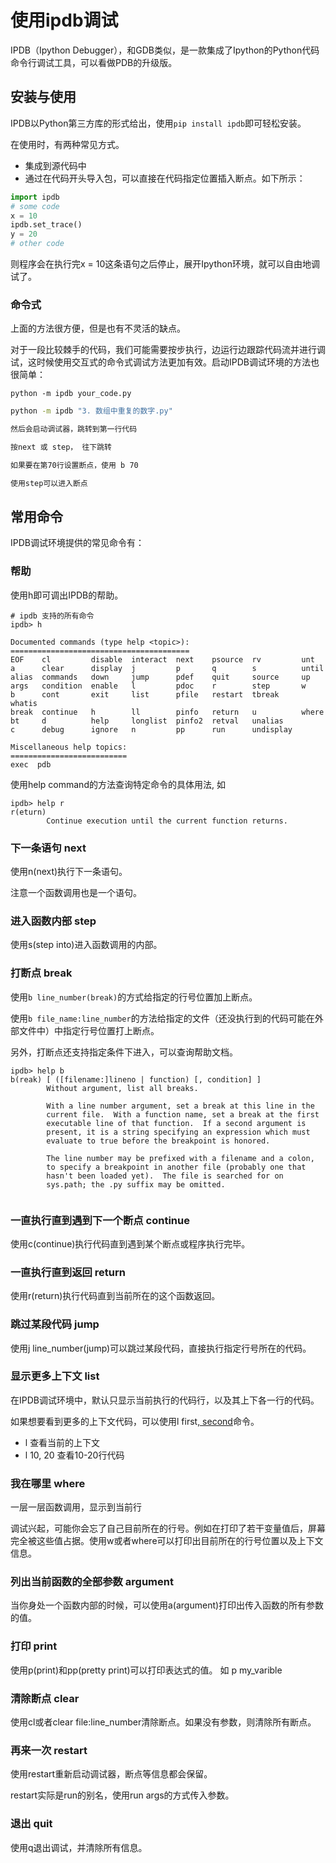 # 使用ipdb调试

IPDB（Ipython Debugger），和GDB类似，是一款集成了Ipython的Python代码命令行调试工具，可以看做PDB的升级版。


## 安装与使用
IPDB以Python第三方库的形式给出，使用`pip install ipdb`即可轻松安装。

在使用时，有两种常见方式。

- 集成到源代码中
- 通过在代码开头导入包，可以直接在代码指定位置插入断点。如下所示：

```python 
import ipdb
# some code
x = 10
ipdb.set_trace()
y = 20
# other code
```
则程序会在执行完x = 10这条语句之后停止，展开Ipython环境，就可以自由地调试了。

### 命令式
上面的方法很方便，但是也有不灵活的缺点。

对于一段比较棘手的代码，我们可能需要按步执行，边运行边跟踪代码流并进行调试，这时候使用交互式的命令式调试方法更加有效。启动IPDB调试环境的方法也很简单：

`python -m ipdb your_code.py`

```bash
python -m ipdb "3. 数组中重复的数字.py"

然后会启动调试器，跳转到第一行代码

按next 或 step， 往下跳转

如果要在第70行设置断点，使用 b 70

使用step可以进入断点

``` 



## 常用命令

IPDB调试环境提供的常见命令有：

### 帮助

使用h即可调出IPDB的帮助。
```
# ipdb 支持的所有命令
ipdb> h

Documented commands (type help <topic>):
========================================
EOF    cl         disable  interact  next    psource  rv         unt
a      clear      display  j         p       q        s          until
alias  commands   down     jump      pdef    quit     source     up
args   condition  enable   l         pdoc    r        step       w
b      cont       exit     list      pfile   restart  tbreak     whatis
break  continue   h        ll        pinfo   return   u          where
bt     d          help     longlist  pinfo2  retval   unalias
c      debug      ignore   n         pp      run      undisplay

Miscellaneous help topics:
==========================
exec  pdb
```

使用help command的方法查询特定命令的具体用法, 如
```
ipdb> help r
r(eturn)
        Continue execution until the current function returns.
```


### 下一条语句  next
使用n(next)执行下一条语句。

注意一个函数调用也是一个语句。

### 进入函数内部 step
使用s(step into)进入函数调用的内部。

### 打断点  break
使用`b line_number(break)`的方式给指定的行号位置加上断点。

使用`b file_name:line_number`的方法给指定的文件（还没执行到的代码可能在外部文件中）中指定行号位置打上断点。

另外，打断点还支持指定条件下进入，可以查询帮助文档。
```
ipdb> help b
b(reak) [ ([filename:]lineno | function) [, condition] ]
        Without argument, list all breaks.

        With a line number argument, set a break at this line in the
        current file.  With a function name, set a break at the first
        executable line of that function.  If a second argument is
        present, it is a string specifying an expression which must
        evaluate to true before the breakpoint is honored.

        The line number may be prefixed with a filename and a colon,
        to specify a breakpoint in another file (probably one that
        hasn't been loaded yet).  The file is searched for on
        sys.path; the .py suffix may be omitted.
        
```

### 一直执行直到遇到下一个断点 continue
使用c(continue)执行代码直到遇到某个断点或程序执行完毕。

### 一直执行直到返回 return 
使用r(return)执行代码直到当前所在的这个函数返回。

### 跳过某段代码 jump
使用j line_number(jump)可以跳过某段代码，直接执行指定行号所在的代码。

### 显示更多上下文 list
在IPDB调试环境中，默认只显示当前执行的代码行，以及其上下各一行的代码。

如果想要看到更多的上下文代码，可以使用l first[, second](list)命令。
-  l 查看当前的上下文
-  l 10, 20 查看10-20行代码

### 我在哪里 where
一层一层函数调用，显示到当前行

调试兴起，可能你会忘了自己目前所在的行号。例如在打印了若干变量值后，屏幕完全被这些值占据。使用w或者where可以打印出目前所在的行号位置以及上下文信息。


### 列出当前函数的全部参数 argument
当你身处一个函数内部的时候，可以使用a(argument)打印出传入函数的所有参数的值。

### 打印 print 
使用p(print)和pp(pretty print)可以打印表达式的值。
如 p my_varible

### 清除断点 clear
使用cl或者clear file:line_number清除断点。如果没有参数，则清除所有断点。

### 再来一次 restart
使用restart重新启动调试器，断点等信息都会保留。

restart实际是run的别名，使用run args的方式传入参数。

### 退出 quit
使用q退出调试，并清除所有信息。

